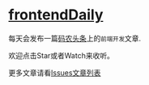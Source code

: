 # [frontendDaily](https://github.com/kujian/frontendDaily/issues) 

每天会发布一篇[码农头条](http://hao.caibaojian.com)上的`前端开发`文章.

欢迎点击Star或者Watch来收听。

更多文章请看[Issues文章列表](https://github.com/kujian/frontendDaily/issues)
